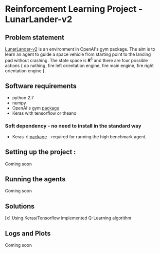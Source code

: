 # Reinforcement Learning Project - LunarLander-v2
## Problem statement
[LunarLander-v2](https://gym.openai.com/envs/LunarLander-v2) is an environment in OpenAI's gym package. The aim is to learn an agent to guide a space vehicle from starting point to the landing pad without crashing. The state space is **R**<sup>8</sup> and there are four possible actions { do nothing, fire left orientation engine, fire main engine, fire right orientation engine }.

## Software requirements

* python 2.7
* numpy
* OpenAI's gym [package](https://github.com/openai/gym)
* Keras with tensorflow or theano

### Soft dependency - no need to install in the standard way
* Keras-rl [package](https://github.com/matthiasplappert/keras-rl) - required for running the high benchmark agent.

## Setting up the project :
Coming soon


## Running the agents
Coming soon

## Solutions 
 [x] Using Keras/Tensorflow implemented Q-Learning algorithm  

## Logs and Plots 
Coming soon